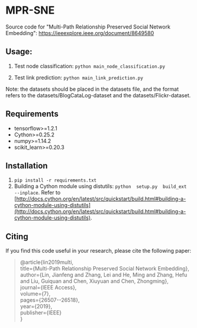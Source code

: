 # MPR-SNE
Source code for  "Multi-Path Relationship Preserved Social Network Embedding": https://ieeexplore.ieee.org/document/8649580

## Usage:
 1. Test node classification:
 `python main_node_classification.py`

 2. Test link prediction:
 `python main_link_prediction.py`

Note: the datasets should be placed in the datasets file, and the format refers to the datasets/BlogCataLog-dataset and the datasets/Flickr-dataset.

## Requirements
 - tensorflow>=1.2.1
 - Cython>=0.25.2
 - numpy>=1.14.2
 - scikit_learn>=0.20.3

## Installation
1. `pip install -r requirements.txt`
2. Building a Cython module using distutils:
`python  setup.py  build_ext  --inplace`. 
Refer to [http://docs.cython.org/en/latest/src/quickstart/build.html#building-a-cython-module-using-distutils](http://docs.cython.org/en/latest/src/quickstart/build.html#building-a-cython-module-using-distutils).

## Citing
If you find this code useful in your research, please cite the following paper:

> @article{lin2019multi,  
  title={Multi-Path Relationship Preserved Social Network Embedding},  
  author={Lin, Jianfeng and Zhang, Lei and He, Ming and Zhang, Hefu and Liu, Guiquan and Chen, Xiuyuan and Chen, Zhongming},  
  journal={IEEE Access},  
  volume={7},  
  pages={26507--26518},  
  year={2019},  
  publisher={IEEE}  
}
